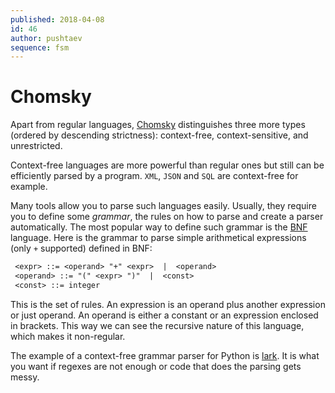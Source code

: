 ```yaml
---
published: 2018-04-08
id: 46
author: pushtaev
sequence: fsm
---
```


# Chomsky

Apart from regular languages, [Chomsky](https://en.wikipedia.org/wiki/Chomsky_hierarchy) distinguishes three more types (ordered by descending strictness):
context-free, context-sensitive, and unrestricted.

Context-free languages are more powerful than regular ones but still can be efficiently parsed by a program.
`XML`, `JSON` and `SQL` are context-free for example.

Many tools allow you to parse such languages easily.
Usually, they require you to define some *grammar*, the rules on how to parse and create a parser automatically.
The most popular way to define such grammar is the [BNF](https://en.wikipedia.org/wiki/Backus%E2%80%93Naur_form) language.
Here is the grammar to parse simple arithmetical expressions (only `+` supported) defined in BNF:

```txt
 <expr> ::= <operand> "+" <expr>  |  <operand>
 <operand> ::= "(" <expr> ")"  |  <const>
 <const> ::= integer
```

This is the set of rules.
An expression is an operand plus another expression or just operand.
An operand is either a constant or an expression enclosed in brackets.
This way we can see the recursive nature of this language, which makes it non-regular.

The example of a context-free grammar parser for Python is [lark](https://github.com/erezsh/lark).
It is what you want if regexes are not enough or code that does the parsing gets messy.
